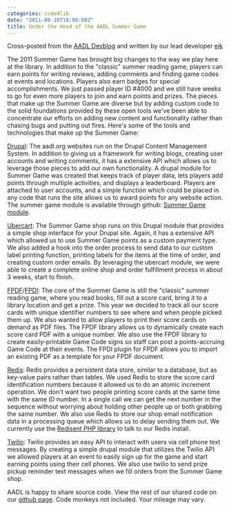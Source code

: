 ```yaml
---
categories: code4lib
date: "2011-08-10T18:00:00Z"
title: Under the Hood of the AADL Summer Game
---
```


Cross-posted from the [AADL Devblog](http://www.aadl.org/node/41356) and written by our lead developer [ejk](http://twitter.com/ejk)

The 2011 Summer Game has brought big changes to the way we play here at the library. In addition to the "classic" summer reading game, players can earn points for writing reviews, adding comments and finding game codes at events and locations. Players also earn badges for special accomplishments. We just passed player ID #4000 and we still have weeks to go for even more players to join and earn points and prizes. The pieces that make up the Summer Game are diverse but by adding custom code to the solid foundations provided by these open tools we've been able to concentrate our efforts on adding new content and functionality rather than chasing bugs and putting out fires. Here's some of the tools and technologies that make up the Summer Game:

[Drupal](http://drupal.org/): The aadl.org websites run on the Drupal Content Management System. In addition to giving us a framework for writing blogs, creating user accounts and writing comments, it has a extensive API which allows us to leverage those pieces to add our own functionality. A drupal module for Summer Game was created that keeps track of player data, lets players add points through multiple activities, and displays a leaderboard. Players are attached to user accounts, and a simple function which could be placed in any code that runs the site allows us to award points for any website action. The summer game module is available through github: [Summer Game module](https://github.com/aadl/Summer-Game).

[Ubercart](http://www.ubercart.org/): The Summer Game shop runs on this Drupal module that provides a simple shop interface for your Drupal site. Again, it has a extensive API which allowed us to use Summer Game points as a custom payment type. We also added a hook into the order process to send data to our custom label printing function, printing labels for the items at the time of order, and creating custom order emails. By leveraging the ubercart module, we were able to create a complete online shop and order fulfillment process in about 3 weeks, start to finish.

[FPDF](http://www.fpdf.org/)/[FPDI](http://www.setasign.de/products/pdf-php-solutions/fpdi/): The core of the Summer Game is still the "classic" summer reading game, where you read books, fill out a score card, bring it to a library location and get a prize. This year we decided to track all our score cards with unique identifier numbers to see where and when people picked them up. We also wanted to allow players to print their score cards on demand as PDF files. The FPDF library allows us to dynamically create each score card PDF with a unique number. We also use the FPDF library to create easily-printable Game Code signs so staff can post a points-accruing Game Code at their events. The FPDI plugin for FPDF allows you to import an existing PDF as a template for your FPDF document.

[Redis](http://redis.io/): Redis provides a persistent data store, similar to a database, but as key-value pairs rather than tables. We used Redis to store the score card identification numbers because it allowed us to do an atomic increment operation. We don't want two people printing score cards at the same time with the same ID number. In a single call we can get the next number in the sequence without worrying about holding other people up or both grabbing the same number. We also use Redis to store our shop email notification data in a processing queue which allows us to delay sending them out. We currently use the [Redisent PHP library](https://github.com/jdp/redisent) to talk to our Redis install.

[Twilio](http://www.twilio.com/): Twilio provides an easy API to interact with users via cell phone text messages. By creating a simple drupal module that utilizes the Twilio API we allowed players at an event to easily sign up for the game and start earning points using their cell phones. We also use twilio to send prize pickup reminder text messages when we fill orders from the Summer Game shop.

AADL is happy to share source code. View the rest of our shared code on our [github page](https://github.com/aadl). Code monkeys not included. Your mileage may vary.
